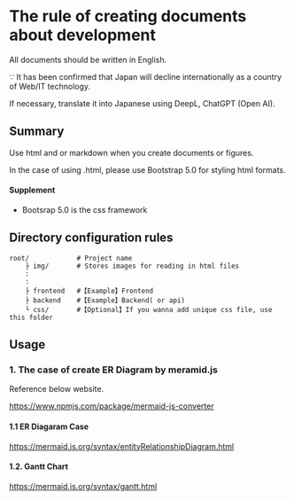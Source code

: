 # The rule of creating documents about development
All documents should be written in English.

∵ It has been confirmed that Japan will decline internationally as a country of Web/IT technology.

If necessary, translate it into Japanese using DeepL, ChatGPT (Open AI).

## Summary
Use html and or markdown when you create documents or figures.

In the case of using .html, please use Bootstrap 5.0 for styling html formats.

#### Supplement
* Bootsrap 5.0 is the css framework

## Directory configuration rules
```
root/            # Project name
    ├ img/       # Stores images for reading in html files
    :
    :
    ├ frontend   #【Example】Frontend
    ├ backend    #【Example】Backend( or api)
    └ css/       #【Optional】If you wanna add unique css file, use this folder
```

## Usage
### 1. The case of create ER Diagram by meramid.js
Reference below website.

https://www.npmjs.com/package/mermaid-js-converter

#### 1.1 ER Diagaram Case
https://mermaid.js.org/syntax/entityRelationshipDiagram.html

#### 1.2. Gantt Chart
https://mermaid.js.org/syntax/gantt.html

